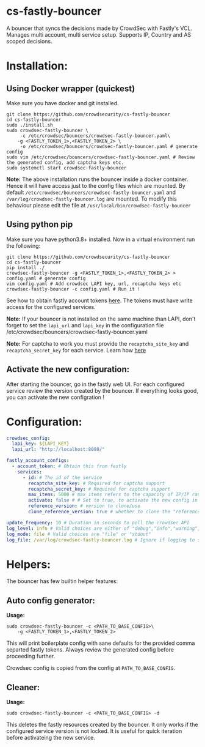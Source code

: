 # cs-fastly-bouncer

A bouncer that syncs the decisions made by CrowdSec with Fastly's VCL. Manages multi account, multi service setup. Supports IP, Country and AS scoped decisions.


# Installation:

## Using Docker wrapper (quickest)

Make sure you have docker and git installed.

```console
git clone https://github.com/crowdsecurity/cs-fastly-bouncer 
cd cs-fastly-bouncer
sudo ./install.sh 
sudo crowdsec-fastly-bouncer \
     -c /etc/crowdsec/bouncers/crowdsec-fastly-bouncer.yaml\
    -g <FASTLY_TOKEN_1>,<FASTLY_TOKEN_2> \
     -o /etc/crowdsec/bouncers/crowdsec-fastly-bouncer.yaml # generate config
sudo vim /etc/crowdsec/bouncers/crowdsec-fastly-bouncer.yaml # Review the generated config, add captcha keys etc.
sudo systemctl start crowdsec-fastly-bouncer
```

**Note:** The above installation runs the bouncer inside a docker container. Hence it will have access just to the config files which are mounted. By default `/etc/crowdsec/bouncers/crowdsec-fastly-bouncer.yaml` and `/var/log/crowdsec-fastly-bouncer.log` are mounted. To modify this behaviour please edit the file at `/usr/local/bin/crowdsec-fastly-bouncer`

## Using python pip 

Make sure you have python3.8+ installed. Now in a virtual environment run the following:

```
git clone https://github.com/crowdsecurity/cs-fastly-bouncer 
cd cs-fastly-bouncer
pip install ./ 
crowdsec-fastly-bouncer -g <FASTLY_TOKEN_1>,<FASTLY_TOKEN_2> > config.yaml # generate config
vim config.yaml # Add crowdsec LAPI key, url, recaptcha keys etc
crowdsec-fastly-bouncer -c config.yaml # Run it !
```

See how to obtain fastly account tokens [here](https://docs.fastly.com/en/guides/using-api-tokens). The tokens must have write access for the configured services.

**Note:** If your bouncer is not installed on the same machine than LAPI, don't forget to set the `lapi_url` and `lapi_key` in the configuration file /etc/crowdsec/bouncers/crowdsec-fastly-bouncer.yaml

**Note:** For captcha to work you must provide the `recaptcha_site_key` and `recaptcha_secret_key` for each service. Learn how [here](http://www.google.com/recaptcha/admin)

## Activate the new configuration:

After starting the bouncer, go in the fastly web UI. For each configured service review the version created by the bouncer. If everything looks good, you can activate the new configration !

# Configuration:

```yaml
crowdsec_config: 
  lapi_key: ${LAPI_KEY} 
  lapi_url: "http://localhost:8080/"

fastly_account_configs:
  - account_token: # Obtain this from fastly
    services: 
      - id: # The id of the service
        recaptcha_site_key: # Required for captcha support
        recaptcha_secret_key: # Required for captcha support
        max_items: 5000 # max_items refers to the capacity of IP/IP ranges to ban/captcha. 
        activate: false # # Set to true, to activate the new config in production
        reference_version: # version to clone/use
        clone_reference_version: true # whether to clone the "reference_version".

update_frequency: 10 # Duration in seconds to poll the crowdsec API
log_level: info # Valid choices are either of "debug","info","warning","error"
log_mode: file # Valid choices are "file" or "stdout"
log_file: /var/log/crowdsec-fastly-bouncer.log # Ignore if logging to stdout
```

# Helpers:

The bouncer has few builtin helper features:

## Auto config generator:

**Usage:**

```console
sudo crowdsec-fastly-bouncer -c <PATH_TO_BASE_CONFIG>\
    -g <FASTLY_TOKEN_1>,<FASTLY_TOKEN_2> 
```

This will print boilerplate config with sane defaults for the provided comma separted fastly tokens. Always review the generated config before proceeding further.

Crowdsec config is copied from the config at `PATH_TO_BASE_CONFIG`. 

##  Cleaner:

**Usage:**

```console
sudo crowdsec-fastly-bouncer -c <PATH_TO_BASE_CONFIG> -d
```

This deletes the fastly resources created by the bouncer. It only works if the configured service version is not locked. It is useful for quick iteration before activateing the new service. 
